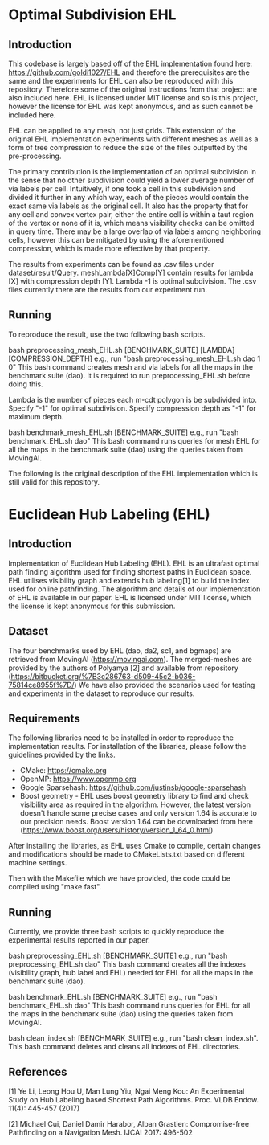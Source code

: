 # Optimal Subdivision EHL

## Introduction

This codebase is largely based off of the EHL implementation
found here: https://github.com/goldi1027/EHL 
and therefore the prerequisites are the same and the experiments
for EHL can also be reproduced with this repository.
Therefore some of the original instructions from that project
are also included here.
EHL is licensed under MIT license and so is this project,
however the license for EHL was kept anonymous, and as such cannot be included here.

EHL can be applied to any mesh, not just grids.
This extension of the original EHL implementation experiments with
different meshes as well as a form of tree compression to reduce
the size of the files outputted by the pre-processing.

The primary contribution is the implementation of an optimal
subdivision in the sense that no other subdivision could
yield a lower average number of via labels per cell.
Intuitively, if one took a cell in this subdivision and divided
it further in any which way, each of the pieces would contain
the exact same via labels as the original cell.
It also has the property that for any cell and convex vertex pair,
either the entire cell is within a taut region of the vertex or none of it is,
which means visibility checks can be omitted in query time.
There may be a large overlap of via labels among neighboring
cells, however this can be mitigated by using the aforementioned
compression, which is made more effective by that property.

The results from experiments can be found as .csv files under dataset/result/Query.
meshLambda[X]Comp[Y] contain results for lambda [X] with compression depth [Y].
Lambda -1 is optimal subdivision. The .csv files currently there
are the results from our experiment run.

## Running

To reproduce the result, use the two following bash scripts.

bash preprocessing_mesh_EHL.sh [BENCHMARK_SUITE] [LAMBDA] [COMPRESSION_DEPTH]
e.g., run "bash preprocessing_mesh_EHL.sh dao 1 0" This bash command creates mesh and via labels for all the maps in the benchmark suite (dao).
It is required to run preprocessing_EHL.sh before doing this.

Lambda is the number of pieces each m-cdt polygon is be subdivided into.
Specify "-1" for optimal subdivision.
Specify compression depth as "-1" for maximum depth.

bash benchmark_mesh_EHL.sh [BENCHMARK_SUITE] 
e.g., run "bash benchmark_EHL.sh dao" This bash command runs queries for mesh EHL for all the maps in the benchmark suite (dao) using the queries taken from MovingAI.

The following is the original description of the EHL implementation which is still
valid for this repository.

# Euclidean Hub Labeling (EHL)

## Introduction

Implementation of Euclidean Hub Labeling (EHL). EHL is an ultrafast optimal path finding algorithm used for finding shortest paths in Euclidean space.
EHL utilises visibility graph and extends hub labeling[1] to build the index used for online pathfinding. The algorithm and details of our implementation of EHL is available in our paper. EHL is licensed under MIT license, which the license is kept anonymous for this submission.


## Dataset

The four benchmarks used by EHL (dao, da2, sc1, and bgmaps) are retrieved from MovingAI (https://movingai.com).
The merged-meshes are provided by the authors of Polyanya [2] and available from repository (https://bitbucket.org/%7B3c286763-d509-45c2-b036-75814ce8955f%7D/)
We have also provided the scenarios used for testing and experiments in the dataset to reproduce our results.
## Requirements
The following libraries need to be installed in order to reproduce the implementation results.
For installation of the libraries, please follow the guidelines provided by the links.

- CMake: https://cmake.org
- OpenMP: https://www.openmp.org
- Google Sparsehash: https://github.com/justinsb/google-sparsehash
- Boost geometry - EHL uses boost geometry library to find and check visibility area as required in the algorithm. However, the latest version doesn't handle some precise cases and only version 1.64 is accurate to our precision needs. Boost version 1.64 can be downloaded from here (https://www.boost.org/users/history/version_1_64_0.html)

After installing the libraries, as EHL uses Cmake to compile, certain changes and modifications should be made to CMakeLists.txt based on different machine settings.

Then with the Makefile which we have provided, the code could be compiled using "make fast".

## Running

Currently, we provide three bash scripts to quickly reproduce the experimental results reported in our paper.

bash preprocessing_EHL.sh [BENCHMARK_SUITE] 
e.g., run "bash preprocessing_EHL.sh dao" This bash command creates all the indexes (visibility graph, hub label and EHL) needed for EHL for all the maps in the benchmark suite (dao).

bash benchmark_EHL.sh [BENCHMARK_SUITE] 
e.g., run "bash benchmark_EHL.sh dao" This bash command runs queries for EHL for all the maps in the benchmark suite (dao) using the queries taken from MovingAI.

bash clean_index.sh [BENCHMARK_SUITE]
e.g., run "bash clean_index.sh". This bash command deletes and cleans all indexes of EHL directories.

## References
[1] Ye Li, Leong Hou U, Man Lung Yiu, Ngai Meng Kou: An Experimental Study on Hub Labeling based Shortest Path Algorithms. Proc. VLDB Endow. 11(4): 445-457 (2017)

[2] Michael Cui, Daniel Damir Harabor, Alban Grastien: Compromise-free Pathfinding on a Navigation Mesh. IJCAI 2017: 496-502
